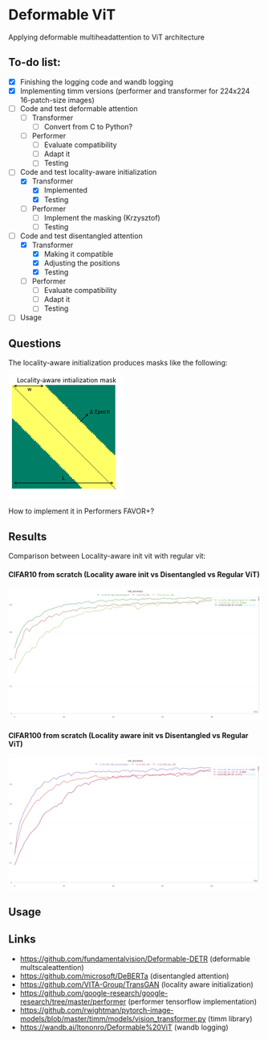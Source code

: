 # Deformable ViT
Applying deformable multiheadattention to ViT architecture


## To-do list:

- [x] Finishing the logging code and wandb logging
- [x] Implementing timm versions (performer and transformer for 224x224 16-patch-size images) 
- [ ] Code and test deformable attention
    - [ ] Transformer
        - [ ] Convert from C to Python? 
    - [ ] Performer
        - [ ] Evaluate compatibility
        - [ ] Adapt it
        - [ ] Testing 
- [ ] Code and test locality-aware initialization
    - [x] Transformer
        - [x] Implemented
        - [x] Testing
    - [ ] Performer
        - [ ] Implement the masking (Krzysztof)
        - [ ] Testing 
- [ ] Code and test disentangled attention
    - [x] Transformer
        - [x] Making it compatible
        - [x] Adjusting the positions
        - [x] Testing   
    - [ ] Performer
        - [ ] Evaluate compatibility
        - [ ] Adapt it
        - [ ] Testing  
- [ ] Usage

## Questions

The locality-aware initialization produces masks like the following:

![LAI_MASK](https://github.com/dinkofranceschi/ViT/blob/main/figures/lai_init_mask.png)

How to implement it in Performers FAVOR+?

## Results

Comparison between Locality-aware init vit with regular vit:

#### CIFAR10 from scratch (Locality aware init vs Disentangled vs Regular ViT)
![vit_cifar10](https://github.com/dinkofranceschi/ViT/blob/main/figures/cifar10.png)
#### CIFAR100 from scratch (Locality aware init vs Disentangled vs Regular ViT)
![vit_cifar100](https://github.com/dinkofranceschi/ViT/blob/main/figures/cifar100.png)
## Usage


## Links

- https://github.com/fundamentalvision/Deformable-DETR (deformable multscaleattention)
- https://github.com/microsoft/DeBERTa (disentangled attention)
- https://github.com/VITA-Group/TransGAN (locality aware initialization)
- https://github.com/google-research/google-research/tree/master/performer (performer tensorflow implementation)
- https://github.com/rwightman/pytorch-image-models/blob/master/timm/models/vision_transformer.py (timm library)
- https://wandb.ai/ltononro/Deformable%20ViT (wandb logging)
